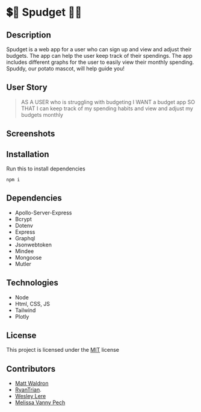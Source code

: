 # 💲🥔 Spudget 🥔💲

## Description

Spudget is a web app for a user who can sign up and view and adjust their budgets. The app can help the user keep track of their spendings. The app includes different graphs for the user to easily view their monthly spending. Spuddy, our potato mascot, will help guide you!

## User Story

> AS A USER who is struggling with budgeting
> I WANT a budget app
> SO THAT I can keep track of my spending habits and view and adjust my budgets monthly

## Screenshots

## Installation

Run this to install dependencies
```console
npm i
``` 

## Dependencies

* Apollo-Server-Express
* Bcrypt
* Dotenv
* Express
* Graphql
* Jsonwebtoken
* Mindee
* Mongoose
* Mutler

## Technologies

* Node
* Html, CSS, JS
* Tailwind
* Plotly

## License

This project is licensed under the [MIT](LICENSE) license

## Contributors

- [Matt Waldron](https://github.com/mrartrager)
- [RyanTrian](https://github.com/RyanTrian).
- [Wesley Lere](https://github.com/WesleyLere)
- [Melissa Vanny Pech](https://github.com/PechMV)